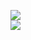 [![](https://img.shields.io/badge/Made%20With-Github%20Spray-lightgrey.svg?style=for-the-badge&logo=github)](https://github.com/Annihil/github-spray#29745)  
[![](https://i.imgur.com/2DrTn0Z.gif)](https://github.com/Annihil/github-spray)